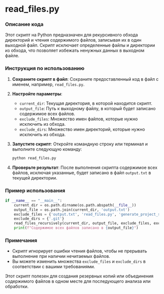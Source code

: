 # read_files.py

### Описание кода

Этот скрипт на Python предназначен для рекурсивного обхода директорий и чтения содержимого файлов, записывая их в один выходной файл. Скрипт исключает определенные файлы и директории из обхода, что позволяет избежать ненужных данных в выходном файле.

### Инструкция по использованию

1. **Сохраните скрипт в файл**:
   Сохраните предоставленный код в файл с именем, например, `read_files.py`.

2. **Настройте параметры**:
   - `current_dir`: Текущая директория, в которой находится скрипт.
   - `output_file`: Путь к выходному файлу, в который будет записано содержимое всех файлов.
   - `exclude_files`: Множество имен файлов, которые нужно исключить из обхода.
   - `exclude_dirs`: Множество имен директорий, которые нужно исключить из обхода.

3. **Запустите скрипт**:
   Откройте командную строку или терминал и выполните следующую команду:
   ```sh
   python read_files.py
   ```

4. **Проверьте результат**:
   После выполнения скрипта содержимое всех файлов, исключая указанные, будет записано в файл `output.txt` в текущей директории.

### Пример использования

```python
if __name__ == "__main__":
    current_dir = os.path.dirname(os.path.abspath(__file__))
    output_file = os.path.join(current_dir, 'output.txt')
    exclude_files = {'output.txt', 'read_files.py', 'generate_project_structure.py'}
    exclude_dirs = {'.git'}
    read_files_recursively(current_dir, output_file, exclude_files, exclude_dirs)
    print(f"Содержимое всех файлов записано в {output_file}")
```

### Примечания

- Скрипт игнорирует ошибки чтения файлов, чтобы не прерывать выполнение при наличии нечитаемых файлов.
- Вы можете изменить множества `exclude_files` и `exclude_dirs` в соответствии с вашими требованиями.

Этот скрипт полезен для создания резервных копий или объединения содержимого файлов в одном месте для последующего анализа или обработки.
